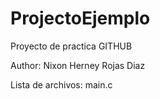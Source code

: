 # ProjectoEjemplo
Proyecto de practica GITHUB

Author: Nixon Herney Rojas Diaz

Lista de archivos:
main.c
